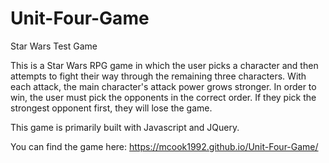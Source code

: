 # Unit-Four-Game
Star Wars Test Game

This is a Star Wars RPG game in which the user picks a character and then attempts to fight their way through the remaining three characters. With each attack, the main character's attack power grows stronger. In order to win, the user must pick the opponents in the correct order. If they pick the strongest opponent first, they will lose the game.

This game is primarily built with Javascript and JQuery.

You can find the game here: https://mcook1992.github.io/Unit-Four-Game/
